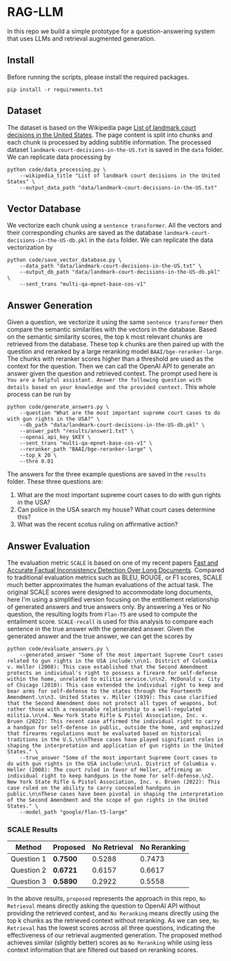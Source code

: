 # RAG-LLM

In this repo we build a simple prototype for a question-answering system that uses LLMs and retrieval augmented generation.

## Install
Before running the scripts, please install the required packages.
```
pip install -r requirements.txt
```

## Dataset
The dataset is based on the Wikipedia page [List of landmark court decisions in the United States](https://en.wikipedia.org/wiki/List_of_landmark_court_decisions_in_the_United_States). The page content is split into chunks and each chunk is processed by adding subtitle information. The processed dataset `landmark-court-decisions-in-the-US.txt` is saved in the `data` folder. We can replicate data processing by
```
python code/data_processing.py \
    --wikipedia_title "List of landmark court decisions in the United States" \
    --output_data_path "data/landmark-court-decisions-in-the-US.txt"
```

## Vector Database
We vectorize each chunk using a `sentence transformer`. All the vectors and their corresponding chunks are saved as the database `landmark-court-decisions-in-the-US-db.pkl` in the `data` folder. We can replicate the data vectorization by
```
python code/save_vector_database.py \
    --data_path "data/landmark-court-decisions-in-the-US.txt" \
    --output_db_path "data/landmark-court-decisions-in-the-US-db.pkl" \
    --sent_trans "multi-qa-mpnet-base-cos-v1"
```

## Answer Generation
Given a question, we vectorize it using the same `sentence transformer` then compare the semantic similarities with the vectors in the database. Based on the semantic similarity scores, the top k most relevant chunks are retrieved from the database. These top k chunks are then paired up with the question and reranked by a large reranking model `BAAI/bge-reranker-large`. The chunks with reranker scores higher than a threshold are used as the context for the question. Then we can call the OpenAI API to generate an answer given the question and retrieved context. The prompt used here is `You are a helpful assistant. Answer the following question with details based on your knowledge and the provided context.` This whole process can be run by
```
python code/generate_answers.py \
    --question "What are the most important supreme court cases to do with gun rights in the USA?" \
    --db_path "data/landmark-court-decisions-in-the-US-db.pkl" \
    --answer_path "results/answer1.txt" \
    --openai_api_key $KEY \
    --sent_trans "multi-qa-mpnet-base-cos-v1" \
    --reranker_path "BAAI/bge-reranker-large" \
    --top_k 20 \
    --thre 0.01
```
The answers for the three example questions are saved in the `results` folder. These three questions are:
1. What are the most important supreme court cases to do with gun rights in the USA?
2. Can police in the USA search my house? What court cases determine this?
3. What was the recent scotus ruling on affirmative action?

## Answer Evaluation
The evaluation metric `SCALE` is based on one of my recent papers [Fast and Accurate Factual Inconsistency Detection Over Long Documents](https://aclanthology.org/2023.emnlp-main.105.pdf). Compared to traditional evaluation metrics such as BLEU, ROUGE, or F1 scores, SCALE much better approximates the human evaluations of the actual task. The original SCALE scores were designed to accommodate long documents, here I'm using a simplified version focusing on the entitlement relationship of generated answers and true answers only. By answering a Yes or No question, the resulting logits from `Flan-T5` are used to compute the entailment score. `SCALE-recall` is used for this analysis to compare each sentence in the true answer with the generated answer. Given the generated answer and the true answer, we can get the scores by
```
python code/evaluate_answers.py \
    --generated_answer "Some of the most important Supreme Court cases related to gun rights in the USA include:\n\n1. District of Columbia v. Heller (2008): This case established that the Second Amendment protects an individual's right to possess a firearm for self-defense within the home, unrelated to militia service.\n\n2. McDonald v. City of Chicago (2010): This case extended the individual right to keep and bear arms for self-defense to the states through the Fourteenth Amendment.\n\n3. United States v. Miller (1939): This case clarified that the Second Amendment does not protect all types of weapons, but rather those with a reasonable relationship to a well-regulated militia.\n\n4. New York State Rifle & Pistol Association, Inc. v. Bruen (2022): This recent case affirmed the individual right to carry a handgun for self-defense in public, outside the home, and emphasized that firearms regulations must be evaluated based on historical traditions in the U.S.\n\nThese cases have played significant roles in shaping the interpretation and application of gun rights in the United States." \
    --true_answer "Some of the most important Supreme Court cases to do with gun rights in the USA include:\n\n1. District of Columbia v. Heller (2008): The court ruled in favor of Heller, affirming an individual right to keep handguns in the home for self-defense.\n2. New York State Rifle & Pistol Association, Inc. v. Bruen (2022): This case ruled on the ability to carry concealed handguns in public.\n\nThese cases have been pivotal in shaping the interpretation of the Second Amendment and the scope of gun rights in the United States." \
    --model_path "google/flan-t5-large"
```
### SCALE Results
| Method | Proposed | No Retrieval | No Reranking |
| ------ | ------ | ------ | ------ |
| Question 1 | **0.7500** | 0.5288 | 0.7473 |
| Question 2 | **0.6721** | 0.6157 | 0.6617 |
| Question 3 | **0.5890** | 0.2922 | 0.5558 |

In the above results, `proposed` represents the approach in this repo, `No Retrieval` means directly asking the question to OpenAI API without providing the retrieved context, and `No Reranking` means directly using the top k chunks as the retrieved context without reranking. As we can see, `No Retrieval` has the lowest scores across all three questions, indicating the effectiveness of our retrieval augmented generation. The proposed method achieves similar (slightly better) scores as `No Reranking` while using less context information that are filtered out based on reranking scores.
